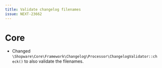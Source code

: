 ```yaml
---
title: Validate changelog filenames
issue: NEXT-23662
---
```

# Core
* Changed `\Shopware\Core\Framework\Changelog\Processor\ChangelogValidator::check()` to also validate the filenames.
